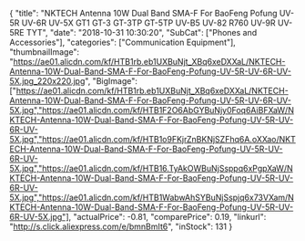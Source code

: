 {
	"title": "NKTECH Antenna 10W Dual Band SMA-F For BaoFeng Pofung UV-5R UV-6R UV-5X GT1 GT-3 GT-3TP GT-5TP UV-B5 UV-82 R760 UV-9R UV-5RE TYT",
	"date": "2018-10-31 10:30:20",
	"SubCat": ["Phones and Accessories"],
	"categories": ["Communication Equipment"],
	"thumbnailImage": "https://ae01.alicdn.com/kf/HTB1rb.eb1UXBuNjt_XBq6xeDXXaL/NKTECH-Antenna-10W-Dual-Band-SMA-F-For-BaoFeng-Pofung-UV-5R-UV-6R-UV-5X.jpg_220x220.jpg",
	"BigImage": ["https://ae01.alicdn.com/kf/HTB1rb.eb1UXBuNjt_XBq6xeDXXaL/NKTECH-Antenna-10W-Dual-Band-SMA-F-For-BaoFeng-Pofung-UV-5R-UV-6R-UV-5X.jpg","https://ae01.alicdn.com/kf/HTB1F2O6AbGYBuNjy0Foq6AiBFXaW/NKTECH-Antenna-10W-Dual-Band-SMA-F-For-BaoFeng-Pofung-UV-5R-UV-6R-UV-5X.jpg","https://ae01.alicdn.com/kf/HTB1o9FKjrZnBKNjSZFhq6A.oXXao/NKTECH-Antenna-10W-Dual-Band-SMA-F-For-BaoFeng-Pofung-UV-5R-UV-6R-UV-5X.jpg","https://ae01.alicdn.com/kf/HTB16.TyAkOWBuNjSsppq6xPgpXaW/NKTECH-Antenna-10W-Dual-Band-SMA-F-For-BaoFeng-Pofung-UV-5R-UV-6R-UV-5X.jpg","https://ae01.alicdn.com/kf/HTB1WabwAhSYBuNjSspjq6x73VXam/NKTECH-Antenna-10W-Dual-Band-SMA-F-For-BaoFeng-Pofung-UV-5R-UV-6R-UV-5X.jpg"],
	"actualPrice": -0.81,
	"comparePrice": 0.19,
	"linkurl": "http://s.click.aliexpress.com/e/bmnBmIt6",
	"inStock": 131
}
